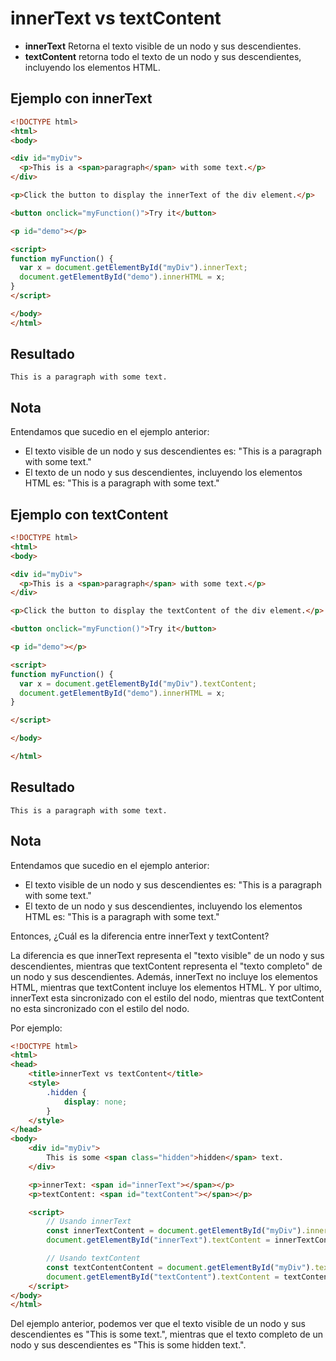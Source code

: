 # innerText vs textContent

- **innerText** Retorna el texto visible de un nodo y sus descendientes. 
- **textContent** retorna todo el texto de un nodo y sus descendientes, incluyendo los elementos HTML.

## Ejemplo con innerText

```html
<!DOCTYPE html>
<html>
<body>

<div id="myDiv">
  <p>This is a <span>paragraph</span> with some text.</p>
</div>

<p>Click the button to display the innerText of the div element.</p>

<button onclick="myFunction()">Try it</button>

<p id="demo"></p>

<script>
function myFunction() {
  var x = document.getElementById("myDiv").innerText;
  document.getElementById("demo").innerHTML = x;
}
</script>

</body>
</html>
```

## Resultado

```plaintext
This is a paragraph with some text.
```

## Nota
Entendamos que sucedio en el ejemplo anterior:
- El texto visible de un nodo y sus descendientes es: "This is a paragraph with some text."
- El texto de un nodo y sus descendientes, incluyendo los elementos HTML es: "This is a <span>paragraph</span> with some text."

## Ejemplo con textContent

```html
<!DOCTYPE html>
<html>
<body>

<div id="myDiv">
  <p>This is a <span>paragraph</span> with some text.</p>
</div>

<p>Click the button to display the textContent of the div element.</p>

<button onclick="myFunction()">Try it</button>

<p id="demo"></p>

<script>
function myFunction() {
  var x = document.getElementById("myDiv").textContent;
  document.getElementById("demo").innerHTML = x;
}

</script>

</body>

</html>
```

## Resultado

```plaintext
This is a paragraph with some text.
```

## Nota
Entendamos que sucedio en el ejemplo anterior:
- El texto visible de un nodo y sus descendientes es: "This is a paragraph with some text."
- El texto de un nodo y sus descendientes, incluyendo los elementos HTML es: "This is a <span>paragraph</span> with some text."

Entonces, ¿Cuál es la diferencia entre innerText y textContent?

La diferencia es que innerText representa el "texto visible" de un nodo y sus descendientes, mientras que textContent representa el "texto completo" de un nodo y sus descendientes. Además, innerText no incluye los elementos HTML, mientras que textContent incluye los elementos HTML. Y por ultimo, innerText esta sincronizado con el estilo del nodo, mientras que textContent no esta sincronizado con el estilo del nodo.

Por ejemplo:

```html
<!DOCTYPE html>
<html>
<head>
    <title>innerText vs textContent</title>
    <style>
        .hidden {
            display: none;
        }
    </style>
</head>
<body>
    <div id="myDiv">
        This is some <span class="hidden">hidden</span> text.
    </div>

    <p>innerText: <span id="innerText"></span></p>
    <p>textContent: <span id="textContent"></span></p>

    <script>
        // Usando innerText
        const innerTextContent = document.getElementById("myDiv").innerText;
        document.getElementById("innerText").textContent = innerTextContent;

        // Usando textContent
        const textContentContent = document.getElementById("myDiv").textContent;
        document.getElementById("textContent").textContent = textContentContent;
    </script>
</body>
</html>
```

Del ejemplo anterior, podemos ver que el texto visible de un nodo y sus descendientes es "This is some text.", mientras que el texto completo de un nodo y sus descendientes es "This is some hidden text.".